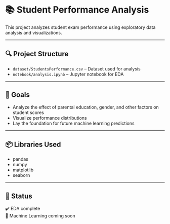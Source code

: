 # 📚 Student Performance Analysis

This project analyzes student exam performance using exploratory data analysis and visualizations.

---

## 🔍 Project Structure

- `dataset/StudentsPerformance.csv` – Dataset used for analysis
- `notebook/analysis.ipynb` – Jupyter notebook for EDA

---

## 🧠 Goals

- Analyze the effect of parental education, gender, and other factors on student scores
- Visualize performance distributions
- Lay the foundation for future machine learning predictions

---

## 📦 Libraries Used

- pandas
- numpy
- matplotlib
- seaborn

---

## 📌 Status

✔️ EDA complete  
🚧 Machine Learning coming soon
